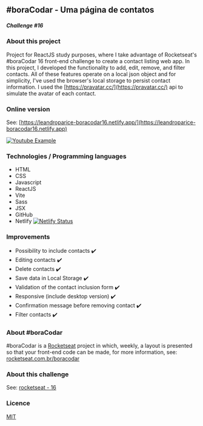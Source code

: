 ## #boraCodar - Uma página de contatos

##### Challenge #16

### About this project

Project for ReactJS study purposes, where I take advantage of Rocketseat's #boraCodar 16 front-end challenge to create a contact listing web app.
In this project, I developed the functionality to add, edit, remove, and filter contacts.
All of these features operate on a local json object and for simplicity, I've used the browser's local storage to persist contact information.
I used the [https://pravatar.cc/](https://pravatar.cc/) api to simulate the avatar of each contact.

### Online version

See: [https://leandroparice-boracodar16.netlify.app/](https://leandroparice-boracodar16.netlify.app)

[![Youtube Example](http://img.youtube.com/vi/aNRegNpck_M/0.jpg)](http://www.youtube.com/watch?v=aNRegNpck_M "Youtube Example")

### Technologies / Programming languages

- HTML
- CSS
- Javascript
- ReactJS
- Vite
- Sass
- JSX
- GitHub
- Netlify [![Netlify Status](https://api.netlify.com/api/v1/badges/e5794f0d-42c7-416a-9fac-b61af3157e98/deploy-status)](https://app.netlify.com/sites/leandroparice-boracodar16/deploys)

### Improvements

- Possibility to include contacts ✔️
- Editing contacts ✔️
- Delete contacts ✔️
- Save data in Local Storage ✔️
- Validation of the contact inclusion form ✔️
- Responsive (include desktop version) ✔️
- Confirmation message before removing contact ✔️
- Filter contacts ✔️

### About #boraCodar

#boraCodar is a [Rocketseat](https://rocketseat.com.br) project in which, weekly, a layout is presented so that your front-end code can be made, for more information, see: [rocketseat.com.br/boracodar](https://rocketseat.com.br/boracodar)

### About this challenge

See: [rocketseat - 16](https://rocketseat.com.br/boracodar/desafios-anteriores/uma-pagina-de-contatos-desafio-16)

### Licence

[MIT](https://choosealicense.com/licenses/mit/)
